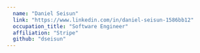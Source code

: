 ```yaml
---
  name: "Daniel Seisun"
  link: "https://www.linkedin.com/in/daniel-seisun-1586bb12"
  occupation_title: "Software Engineer"
  affiliation: "Stripe"
  github: "dseisun"
---
```

